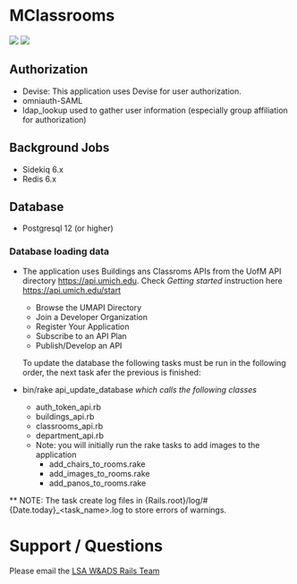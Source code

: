 # MClassrooms

![](https://img.shields.io/badge/Ruby%20Version-3.0.1-red) ![](https://img.shields.io/badge/Rails%20Version-6.1.0-red)

  ## Authorization
  - Devise:  This application uses Devise for user authorization.
  - omniauth-SAML
  - ldap_lookup used to gather user information (especially group affiliation for authorization)

  ## Background Jobs
  - Sidekiq 6.x
  - Redis 6.x

  ## Database
  - Postgresql 12 (or higher)
  ### Database loading data


   - The application uses Buildings ans Classroms APIs from the UofM API directory https://api.umich.edu. 
Check _Getting started_ instruction here https://api.umich.edu/start

      - Browse the UMAPI Directory
      - Join a Developer Organization
      - Register Your Application
      - Subscribe to an API Plan
      - Publish/Develop an API

      To update the database the following tasks must be run in the following order, the next task afer the previous is finished:

  - bin/rake api_update_database _which calls the following classes_
    - auth_token_api.rb
    - buildings_api.rb
    - classrooms_api.rb
    - department_api.rb
    - Note: you will initially run the rake tasks to add images to the application
        - add_chairs_to_rooms.rake
        - add_images_to_rooms.rake
        - add_panos_to_rooms.rake

** NOTE: The task create log files in {Rails.root}/log/#{Date.today}_<task_name>.log to store errors of warnings.


# Support / Questions
  Please email the [LSA W&ADS Rails Team](mailto:lsa-was-rails-devs@umich.edu)
